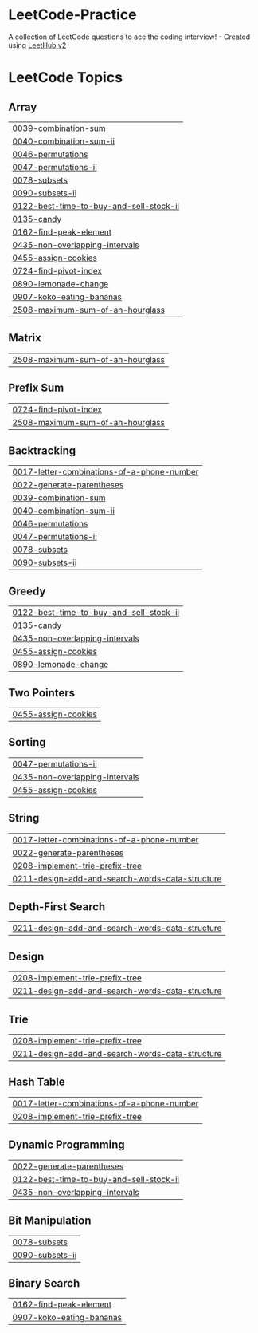 # LeetCode-Practice
A collection of LeetCode questions to ace the coding interview! - Created using [LeetHub v2](https://github.com/arunbhardwaj/LeetHub-2.0)

<!---LeetCode Topics Start-->
# LeetCode Topics
## Array
|  |
| ------- |
| [0039-combination-sum](https://github.com/MridhavKhajuria/LeetCode-Practice/tree/master/0039-combination-sum) |
| [0040-combination-sum-ii](https://github.com/MridhavKhajuria/LeetCode-Practice/tree/master/0040-combination-sum-ii) |
| [0046-permutations](https://github.com/MridhavKhajuria/LeetCode-Practice/tree/master/0046-permutations) |
| [0047-permutations-ii](https://github.com/MridhavKhajuria/LeetCode-Practice/tree/master/0047-permutations-ii) |
| [0078-subsets](https://github.com/MridhavKhajuria/LeetCode-Practice/tree/master/0078-subsets) |
| [0090-subsets-ii](https://github.com/MridhavKhajuria/LeetCode-Practice/tree/master/0090-subsets-ii) |
| [0122-best-time-to-buy-and-sell-stock-ii](https://github.com/MridhavKhajuria/LeetCode-Practice/tree/master/0122-best-time-to-buy-and-sell-stock-ii) |
| [0135-candy](https://github.com/MridhavKhajuria/LeetCode-Practice/tree/master/0135-candy) |
| [0162-find-peak-element](https://github.com/MridhavKhajuria/LeetCode-Practice/tree/master/0162-find-peak-element) |
| [0435-non-overlapping-intervals](https://github.com/MridhavKhajuria/LeetCode-Practice/tree/master/0435-non-overlapping-intervals) |
| [0455-assign-cookies](https://github.com/MridhavKhajuria/LeetCode-Practice/tree/master/0455-assign-cookies) |
| [0724-find-pivot-index](https://github.com/MridhavKhajuria/LeetCode-Practice/tree/master/0724-find-pivot-index) |
| [0890-lemonade-change](https://github.com/MridhavKhajuria/LeetCode-Practice/tree/master/0890-lemonade-change) |
| [0907-koko-eating-bananas](https://github.com/MridhavKhajuria/LeetCode-Practice/tree/master/0907-koko-eating-bananas) |
| [2508-maximum-sum-of-an-hourglass](https://github.com/MridhavKhajuria/LeetCode-Practice/tree/master/2508-maximum-sum-of-an-hourglass) |
## Matrix
|  |
| ------- |
| [2508-maximum-sum-of-an-hourglass](https://github.com/MridhavKhajuria/LeetCode-Practice/tree/master/2508-maximum-sum-of-an-hourglass) |
## Prefix Sum
|  |
| ------- |
| [0724-find-pivot-index](https://github.com/MridhavKhajuria/LeetCode-Practice/tree/master/0724-find-pivot-index) |
| [2508-maximum-sum-of-an-hourglass](https://github.com/MridhavKhajuria/LeetCode-Practice/tree/master/2508-maximum-sum-of-an-hourglass) |
## Backtracking
|  |
| ------- |
| [0017-letter-combinations-of-a-phone-number](https://github.com/MridhavKhajuria/LeetCode-Practice/tree/master/0017-letter-combinations-of-a-phone-number) |
| [0022-generate-parentheses](https://github.com/MridhavKhajuria/LeetCode-Practice/tree/master/0022-generate-parentheses) |
| [0039-combination-sum](https://github.com/MridhavKhajuria/LeetCode-Practice/tree/master/0039-combination-sum) |
| [0040-combination-sum-ii](https://github.com/MridhavKhajuria/LeetCode-Practice/tree/master/0040-combination-sum-ii) |
| [0046-permutations](https://github.com/MridhavKhajuria/LeetCode-Practice/tree/master/0046-permutations) |
| [0047-permutations-ii](https://github.com/MridhavKhajuria/LeetCode-Practice/tree/master/0047-permutations-ii) |
| [0078-subsets](https://github.com/MridhavKhajuria/LeetCode-Practice/tree/master/0078-subsets) |
| [0090-subsets-ii](https://github.com/MridhavKhajuria/LeetCode-Practice/tree/master/0090-subsets-ii) |
## Greedy
|  |
| ------- |
| [0122-best-time-to-buy-and-sell-stock-ii](https://github.com/MridhavKhajuria/LeetCode-Practice/tree/master/0122-best-time-to-buy-and-sell-stock-ii) |
| [0135-candy](https://github.com/MridhavKhajuria/LeetCode-Practice/tree/master/0135-candy) |
| [0435-non-overlapping-intervals](https://github.com/MridhavKhajuria/LeetCode-Practice/tree/master/0435-non-overlapping-intervals) |
| [0455-assign-cookies](https://github.com/MridhavKhajuria/LeetCode-Practice/tree/master/0455-assign-cookies) |
| [0890-lemonade-change](https://github.com/MridhavKhajuria/LeetCode-Practice/tree/master/0890-lemonade-change) |
## Two Pointers
|  |
| ------- |
| [0455-assign-cookies](https://github.com/MridhavKhajuria/LeetCode-Practice/tree/master/0455-assign-cookies) |
## Sorting
|  |
| ------- |
| [0047-permutations-ii](https://github.com/MridhavKhajuria/LeetCode-Practice/tree/master/0047-permutations-ii) |
| [0435-non-overlapping-intervals](https://github.com/MridhavKhajuria/LeetCode-Practice/tree/master/0435-non-overlapping-intervals) |
| [0455-assign-cookies](https://github.com/MridhavKhajuria/LeetCode-Practice/tree/master/0455-assign-cookies) |
## String
|  |
| ------- |
| [0017-letter-combinations-of-a-phone-number](https://github.com/MridhavKhajuria/LeetCode-Practice/tree/master/0017-letter-combinations-of-a-phone-number) |
| [0022-generate-parentheses](https://github.com/MridhavKhajuria/LeetCode-Practice/tree/master/0022-generate-parentheses) |
| [0208-implement-trie-prefix-tree](https://github.com/MridhavKhajuria/LeetCode-Practice/tree/master/0208-implement-trie-prefix-tree) |
| [0211-design-add-and-search-words-data-structure](https://github.com/MridhavKhajuria/LeetCode-Practice/tree/master/0211-design-add-and-search-words-data-structure) |
## Depth-First Search
|  |
| ------- |
| [0211-design-add-and-search-words-data-structure](https://github.com/MridhavKhajuria/LeetCode-Practice/tree/master/0211-design-add-and-search-words-data-structure) |
## Design
|  |
| ------- |
| [0208-implement-trie-prefix-tree](https://github.com/MridhavKhajuria/LeetCode-Practice/tree/master/0208-implement-trie-prefix-tree) |
| [0211-design-add-and-search-words-data-structure](https://github.com/MridhavKhajuria/LeetCode-Practice/tree/master/0211-design-add-and-search-words-data-structure) |
## Trie
|  |
| ------- |
| [0208-implement-trie-prefix-tree](https://github.com/MridhavKhajuria/LeetCode-Practice/tree/master/0208-implement-trie-prefix-tree) |
| [0211-design-add-and-search-words-data-structure](https://github.com/MridhavKhajuria/LeetCode-Practice/tree/master/0211-design-add-and-search-words-data-structure) |
## Hash Table
|  |
| ------- |
| [0017-letter-combinations-of-a-phone-number](https://github.com/MridhavKhajuria/LeetCode-Practice/tree/master/0017-letter-combinations-of-a-phone-number) |
| [0208-implement-trie-prefix-tree](https://github.com/MridhavKhajuria/LeetCode-Practice/tree/master/0208-implement-trie-prefix-tree) |
## Dynamic Programming
|  |
| ------- |
| [0022-generate-parentheses](https://github.com/MridhavKhajuria/LeetCode-Practice/tree/master/0022-generate-parentheses) |
| [0122-best-time-to-buy-and-sell-stock-ii](https://github.com/MridhavKhajuria/LeetCode-Practice/tree/master/0122-best-time-to-buy-and-sell-stock-ii) |
| [0435-non-overlapping-intervals](https://github.com/MridhavKhajuria/LeetCode-Practice/tree/master/0435-non-overlapping-intervals) |
## Bit Manipulation
|  |
| ------- |
| [0078-subsets](https://github.com/MridhavKhajuria/LeetCode-Practice/tree/master/0078-subsets) |
| [0090-subsets-ii](https://github.com/MridhavKhajuria/LeetCode-Practice/tree/master/0090-subsets-ii) |
## Binary Search
|  |
| ------- |
| [0162-find-peak-element](https://github.com/MridhavKhajuria/LeetCode-Practice/tree/master/0162-find-peak-element) |
| [0907-koko-eating-bananas](https://github.com/MridhavKhajuria/LeetCode-Practice/tree/master/0907-koko-eating-bananas) |
<!---LeetCode Topics End-->